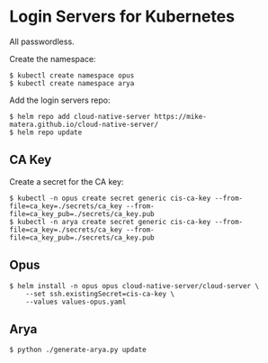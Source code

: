 # Login Servers for Kubernetes 

All passwordless. 

Create the namespace:

```console 
$ kubectl create namespace opus
$ kubectl create namespace arya
```

Add the login servers repo:

```console 
$ helm repo add cloud-native-server https://mike-matera.github.io/cloud-native-server/
$ helm repo update 
```

## CA Key 

Create a secret for the CA key: 

```console 
$ kubectl -n opus create secret generic cis-ca-key --from-file=ca_key=./secrets/ca_key --from-file=ca_key_pub=./secrets/ca_key.pub 
$ kubectl -n arya create secret generic cis-ca-key --from-file=ca_key=./secrets/ca_key --from-file=ca_key_pub=./secrets/ca_key.pub 
```

## Opus 

```console 
$ helm install -n opus opus cloud-native-server/cloud-server \
    --set ssh.existingSecret=cis-ca-key \
    --values values-opus.yaml
```

## Arya 

```console 
$ python ./generate-arya.py update
```

